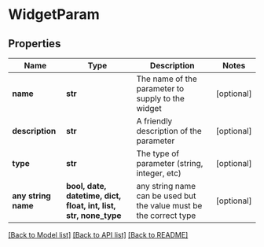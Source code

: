 # WidgetParam


## Properties
Name | Type | Description | Notes
------------ | ------------- | ------------- | -------------
**name** | **str** | The name of the parameter to supply to the widget | [optional] 
**description** | **str** | A friendly description of the parameter | [optional] 
**type** | **str** | The type of parameter (string, integer, etc) | [optional] 
**any string name** | **bool, date, datetime, dict, float, int, list, str, none_type** | any string name can be used but the value must be the correct type | [optional]

[[Back to Model list]](../README.md#documentation-for-models) [[Back to API list]](../README.md#documentation-for-api-endpoints) [[Back to README]](../README.md)


